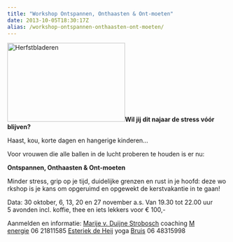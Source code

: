 ```yaml
---
title: "Workshop Ontspannen, Onthaasten & Ont-moeten"
date: 2013-10-05T18:30:17Z
alias: /workshop-ontspannen-onthaasten-ont-moeten/
---
```

<img class="alignright size-medium wp-image-483" alt="Herfstbladeren" src="https://res.cloudinary.com/piith/image/upload/2013/10/Afbeelding-269x180.jpg" width="269" height="180" /><strong>Wil jij dit najaar de stress vóór blijven?</strong>

Haast, kou, korte dagen en hangerige kinderen…

Voor vrouwen die alle ballen in de lucht proberen te houden is er nu:

<strong>Ontspannen, Onthaasten &amp; Ont-moeten</strong>

<!--more-->

Minder stress, grip op je tijd, duidelijke grenzen en rust in je hoofd: deze workshop is je
kans om opgeruimd en opgewekt de kerstvakantie in te gaan!

Data: 30 oktober, 6, 13, 20 en 27 november a.s.
Van 19.30 tot 22.00 uur
5 avonden incl. koffie, thee en iets lekkers voor € 100,-

Aanmelden en informatie:
<a title="Marije van Duijne Strobosch" href="https://piith.nl/wie-doet-wat/marije-van-duijne-strobosch/">Marije v. Duijne Strobosch</a> coaching <a href="http://www.m-energie.nl">M energie</a> 06 21811585
<a title="Esteriek de Heij" href="https://piith.nl/wie-doet-wat/esteriek-de-heij/">Esteriek de Heij</a> yoga <a href="http://www.ikbruis.nl">Bruis</a> 06 48315998